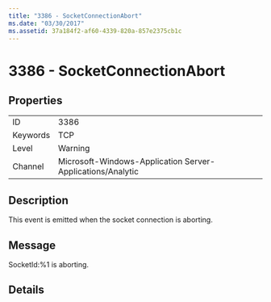 ```yaml
---
title: "3386 - SocketConnectionAbort"
ms.date: "03/30/2017"
ms.assetid: 37a184f2-af60-4339-820a-857e2375cb1c
---
```

# 3386 - SocketConnectionAbort
## Properties  


|||  
|-|-|  
|ID|3386|  
|Keywords|TCP|  
|Level|Warning|  
|Channel|Microsoft-Windows-Application Server-Applications/Analytic|  

## Description  
 This event is emitted when the socket connection is aborting.  

## Message  
 SocketId:%1 is aborting.  

## Details

